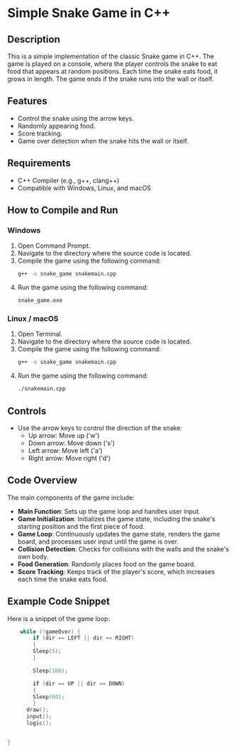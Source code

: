 # Simple Snake Game in C++

## Description

This is a simple implementation of the classic Snake game in C++. The game is played on a console, where the player controls the snake to eat food that appears at random positions. Each time the snake eats food, it grows in length. The game ends if the snake runs into the wall or itself.

## Features

- Control the snake using the arrow keys.
- Randomly appearing food.
- Score tracking.
- Game over detection when the snake hits the wall or itself.

## Requirements

- C++ Compiler (e.g., g++, clang++)
- Compatible with Windows, Linux, and macOS

## How to Compile and Run

### Windows

1. Open Command Prompt.
2. Navigate to the directory where the source code is located.
3. Compile the game using the following command:
    ```sh
    g++ -o snake_game snakemain.cpp
    ```
4. Run the game using the following command:
    ```sh
    snake_game.exe
    ```

### Linux / macOS

1. Open Terminal.
2. Navigate to the directory where the source code is located.
3. Compile the game using the following command:
    ```sh
    g++ -o snake_game snakemain.cpp
    ```
4. Run the game using the following command:
    ```sh
    ./snakemain.cpp
    ```

## Controls

- Use the arrow keys to control the direction of the snake:
  - Up arrow: Move up ('w')
  - Down arrow: Move down ('s')
  - Left arrow: Move left ('a')
  - Right arrow: Move right ('d')

## Code Overview

The main components of the game include:

- **Main Function**: Sets up the game loop and handles user input.
- **Game Initialization**: Initializes the game state, including the snake's starting position and the first piece of food.
- **Game Loop**: Continuously updates the game state, renders the game board, and processes user input until the game is over.
- **Collision Detection**: Checks for collisions with the walls and the snake's own body.
- **Food Generation**: Randomly places food on the game board.
- **Score Tracking**: Keeps track of the player's score, which increases each time the snake eats food.

## Example Code Snippet

Here is a snippet of the game loop:

```cpp
    while (!gameOver) {
        if (dir == LEFT || dir == RIGHT)
        {
        Sleep(5);
        }

        Sleep(100);

        if (dir == UP || dir == DOWN)
        {
        Sleep(60);
        }
      draw();
      input();
      logic();
    

}
